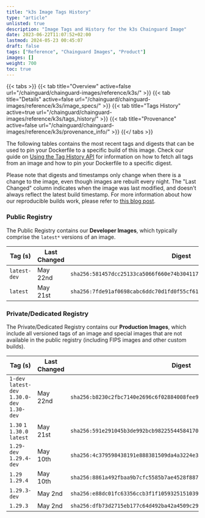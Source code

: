```yaml
---
title: "k3s Image Tags History"
type: "article"
unlisted: true
description: "Image Tags and History for the k3s Chainguard Image"
date: 2023-06-22T11:07:52+02:00
lastmod: 2024-05-23 00:45:07
draft: false
tags: ["Reference", "Chainguard Images", "Product"]
images: []
weight: 700
toc: true
---
```


{{< tabs >}}
{{< tab title="Overview" active=false url="/chainguard/chainguard-images/reference/k3s/" >}}
{{< tab title="Details" active=false url="/chainguard/chainguard-images/reference/k3s/image_specs/" >}}
{{< tab title="Tags History" active=true url="/chainguard/chainguard-images/reference/k3s/tags_history/" >}}
{{< tab title="Provenance" active=false url="/chainguard/chainguard-images/reference/k3s/provenance_info/" >}}
{{</ tabs >}}

The following tables contains the most recent tags and digests that can be used to pin your Dockerfile to a specific build of this image. Check our guide on [Using the Tag History API](/chainguard/chainguard-images/using-the-tag-history-api/) for information on how to fetch all tags from an image and how to pin your Dockerfile to a specific digest.

Please note that digests and timestamps only change when there is a change to the image, even though images are rebuilt every night. The "Last Changed" column indicates when the image was last modified, and doesn't always reflect the latest build timestamp. For more information about how our reproducible builds work, please refer to [this blog post](https://www.chainguard.dev/unchained/reproducing-chainguards-reproducible-image-builds).

### Public Registry
The Public Registry contains our **Developer Images**, which typically comprise the `latest*` versions of an image.

| Tag (s)       | Last Changed | Digest                                                                    |
|---------------|--------------|---------------------------------------------------------------------------|
|  `latest-dev` | May 22nd     | `sha256:581457dcc25133ca5066f660e74b30411712738a18048ca845d2a2d817011494` |
|  `latest`     | May 21st     | `sha256:7fde91af0698cabc6ddc70d1fd0f55cf6173a5f6297a0600a6ce79c92ed69891` |


### Private/Dedicated Registry
The Private/Dedicated Registry contains our **Production Images**, which include all versioned tags of an image and special images that are not available in the public registry (including FIPS images and other custom builds).

| Tag (s)                                       | Last Changed | Digest                                                                    |
|-----------------------------------------------|--------------|---------------------------------------------------------------------------|
|  `1-dev` `latest-dev` `1.30.0-dev` `1.30-dev` | May 22nd     | `sha256:b8230c2fbc7140e2696c6f02884008fee9619e0ed6c66a543a3231d499be6d0e` |
|  `1.30` `1` `1.30.0` `latest`                 | May 21st     | `sha256:591e291045b3de992bcb982255445841700eae0770187d84599a80ebb300a0af` |
|  `1.29-dev` `1.29.4-dev`                      | May 10th     | `sha256:4c379598438191e888381509da4a3224e38a191c05933a9770f2392ed01019cc` |
|  `1.29` `1.29.4`                              | May 10th     | `sha256:8861a492fbaa9b7cfc5585b7ae4528f8872bf96f527c3abb10db83e6d700998a` |
|  `1.29.3-dev`                                 | May 2nd      | `sha256:e88dc01fc63356ccb3f1f1059325151039ef335aa1169786c264464cdd147bce` |
|  `1.29.3`                                     | May 2nd      | `sha256:dfb73d2715eb177c64d492ba42a4509c2943dc6c36075fa83401467515152466` |

